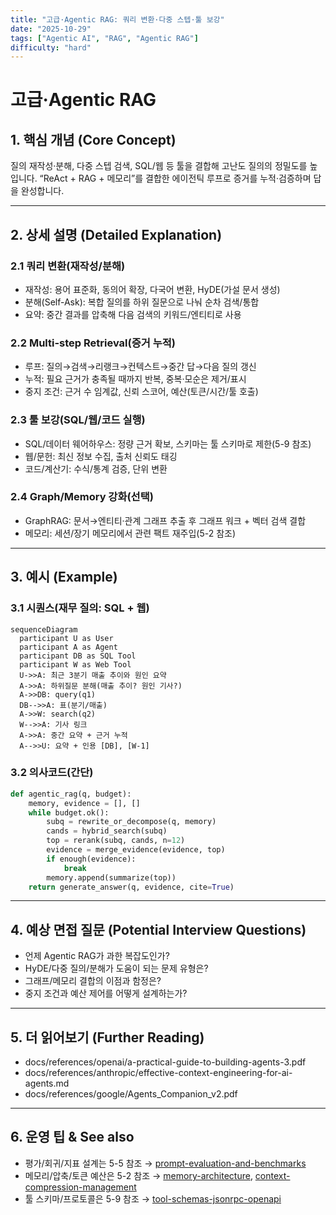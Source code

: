 ```yaml
---
title: "고급·Agentic RAG: 쿼리 변환·다중 스텝·툴 보강"
date: "2025-10-29"
tags: ["Agentic AI", "RAG", "Agentic RAG"]
difficulty: "hard"
---
```


# 고급·Agentic RAG

## 1. 핵심 개념 (Core Concept)

질의 재작성·분해, 다중 스텝 검색, SQL/웹 등 툴을 결합해 고난도 질의의 정밀도를 높입니다. “ReAct + RAG + 메모리”를 결합한 에이전틱 루프로 증거를 누적·검증하며 답을 완성합니다.

---

## 2. 상세 설명 (Detailed Explanation)

### 2.1 쿼리 변환(재작성/분해)
- 재작성: 용어 표준화, 동의어 확장, 다국어 변환, HyDE(가설 문서 생성)
- 분해(Self-Ask): 복합 질의를 하위 질문으로 나눠 순차 검색/통합
- 요약: 중간 결과를 압축해 다음 검색의 키워드/엔티티로 사용

### 2.2 Multi-step Retrieval(증거 누적)
- 루프: 질의→검색→리랭크→컨텍스트→중간 답→다음 질의 갱신
- 누적: 필요 근거가 충족될 때까지 반복, 중복·모순은 제거/표시
- 중지 조건: 근거 수 임계값, 신뢰 스코어, 예산(토큰/시간/툴 호출)

### 2.3 툴 보강(SQL/웹/코드 실행)
- SQL/데이터 웨어하우스: 정량 근거 확보, 스키마는 툴 스키마로 제한(5-9 참조)
- 웹/문헌: 최신 정보 수집, 출처 신뢰도 태깅
- 코드/계산기: 수식/통계 검증, 단위 변환

### 2.4 Graph/Memory 강화(선택)
- GraphRAG: 문서→엔티티·관계 그래프 추출 후 그래프 워크 + 벡터 검색 결합
- 메모리: 세션/장기 메모리에서 관련 팩트 재주입(5-2 참조)

---

## 3. 예시 (Example)

### 3.1 시퀀스(재무 질의: SQL + 웹)
```mermaid
sequenceDiagram
  participant U as User
  participant A as Agent
  participant DB as SQL Tool
  participant W as Web Tool
  U->>A: 최근 3분기 매출 추이와 원인 요약
  A->>A: 하위질문 분해(매출 추이? 원인 기사?)
  A->>DB: query(q1)
  DB-->>A: 표(분기/매출)
  A->>W: search(q2)
  W-->>A: 기사 링크
  A->>A: 중간 요약 + 근거 누적
  A-->>U: 요약 + 인용 [DB], [W-1]
```

### 3.2 의사코드(간단)
```python
def agentic_rag(q, budget):
    memory, evidence = [], []
    while budget.ok():
        subq = rewrite_or_decompose(q, memory)
        cands = hybrid_search(subq)
        top = rerank(subq, cands, n=12)
        evidence = merge_evidence(evidence, top)
        if enough(evidence):
            break
        memory.append(summarize(top))
    return generate_answer(q, evidence, cite=True)
```

---

## 4. 예상 면접 질문 (Potential Interview Questions)

- 언제 Agentic RAG가 과한 복잡도인가?
- HyDE/다중 질의/분해가 도움이 되는 문제 유형은?
- 그래프/메모리 결합의 이점과 함정은?
- 중지 조건과 예산 제어를 어떻게 설계하는가?

---

## 5. 더 읽어보기 (Further Reading)

- docs/references/openai/a-practical-guide-to-building-agents-3.pdf
- docs/references/anthropic/effective-context-engineering-for-ai-agents.md
- docs/references/google/Agents_Companion_v2.pdf

---

## 6. 운영 팁 & See also

- 평가/회귀/지표 설계는 5-5 참조 → [prompt-evaluation-and-benchmarks](../5-5-프롬프트-엔지니어링-and-평가/prompt-evaluation-and-benchmarks.md)
- 메모리/압축/토큰 예산은 5-2 참조 → [memory-architecture](../5-2-메모리-and-컨텍스트-관리/memory-architecture.md), [context-compression-management](../5-2-메모리-and-컨텍스트-관리/context-compression-management.md)
- 툴 스키마/프로토콜은 5-9 참조 → [tool-schemas-jsonrpc-openapi](../5-9-보안-and-프로토콜/tool-schemas-jsonrpc-openapi.md)
